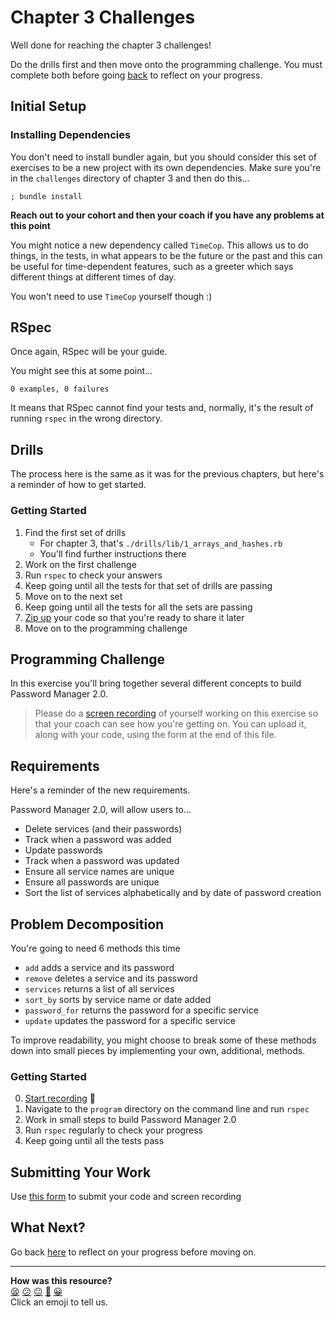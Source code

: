 # Chapter 3 Challenges

Well done for reaching the chapter 3 challenges!

Do the drills first and then move onto the programming challenge. You must complete both before going [back](../06_putting_it_into_practice.md) to reflect on your progress.

## Initial Setup

### Installing Dependencies

You don't need to install bundler again, but you should consider this set of exercises to be a new project with its own dependencies. Make sure you're in the `challenges` directory of chapter 3 and then do this...

```shell
; bundle install
```

**Reach out to your cohort and then your coach if you have any problems at this point**

You might notice a new dependency called `TimeCop`.  This allows us to do things, in the tests, in what appears to be the future or the past and this can be useful for time-dependent features, such as a greeter which says different things at different times of day.

You won't need to use `TimeCop` yourself though :)

## RSpec

Once again, RSpec will be your guide.

You might see this at some point...

```shell
0 examples, 0 failures
```

It means that RSpec cannot find your tests and, normally, it's the result of running `rspec` in the wrong directory.

## Drills

The process here is the same as it was for the previous chapters, but here's a reminder of how to get started.

### Getting Started

1. Find the first set of drills
    * For chapter 3, that's `./drills/lib/1_arrays_and_hashes.rb`
    * You'll find further instructions there
2. Work on the first challenge
3. Run `rspec` to check your answers
4. Keep going until all the tests for that set of drills are passing
5. Move on to the next set
6. Keep going until all the tests for all the sets are passing
7. [Zip up](../../pills/creating_zipfiles.md) your code so that you're ready to share it later
8. Move on to the programming challenge

## Programming Challenge

In this exercise you'll bring together several different concepts to build Password Manager 2.0. 

> Please do a [screen recording](../../pills/screen_recordings.md) of yourself working on this exercise so that your coach can see how you're getting on. You can upload it, along with your code, using the form at the end of this file.

## Requirements

Here's a reminder of the new requirements.

Password Manager 2.0, will allow users to...

- Delete services (and their passwords)
- Track when a password was added
- Update passwords
- Track when a password was updated
- Ensure all service names are unique
- Ensure all passwords are unique
- Sort the list of services alphabetically and by date of password creation

## Problem Decomposition

You're going to need 6 methods this time
- `add`  adds a service and its password
- `remove` deletes a service and its password
- `services` returns a list of all services
- `sort_by` sorts by service name or date added
- `password_for` returns the password for a specific service
- `update` updates the password for a specific service

To improve readability, you might choose to break some of these methods down into small pieces by implementing your own, additional, methods.
### Getting Started
0. [Start recording](../../pills/screen_recordings.md) 🎥
1. Navigate to the `program` directory on the command line and run `rspec`
2. Work in small steps to build Password Manager 2.0
3. Run `rspec` regularly to check your progress
4. Keep going until all the tests pass

## Submitting Your Work

Use [this form](https://airtable.com/shr6mk28x0fy3OrxN?prefill_Item=rubyf_ch3) to submit your code and screen recording

## What Next?

Go back [here](../06_putting_it_into_practice.md#reflect-and-review) to reflect on your progress before moving on.

<!-- BEGIN GENERATED SECTION DO NOT EDIT -->

---

**How was this resource?**  
[😫](https://airtable.com/shrUJ3t7KLMqVRFKR?prefill_Repository=makersacademy/ruby_foundations&prefill_File=chapter3/challenges/README.md&prefill_Sentiment=😫) [😕](https://airtable.com/shrUJ3t7KLMqVRFKR?prefill_Repository=makersacademy/ruby_foundations&prefill_File=chapter3/challenges/README.md&prefill_Sentiment=😕) [😐](https://airtable.com/shrUJ3t7KLMqVRFKR?prefill_Repository=makersacademy/ruby_foundations&prefill_File=chapter3/challenges/README.md&prefill_Sentiment=😐) [🙂](https://airtable.com/shrUJ3t7KLMqVRFKR?prefill_Repository=makersacademy/ruby_foundations&prefill_File=chapter3/challenges/README.md&prefill_Sentiment=🙂) [😀](https://airtable.com/shrUJ3t7KLMqVRFKR?prefill_Repository=makersacademy/ruby_foundations&prefill_File=chapter3/challenges/README.md&prefill_Sentiment=😀)  
Click an emoji to tell us.

<!-- END GENERATED SECTION DO NOT EDIT -->
